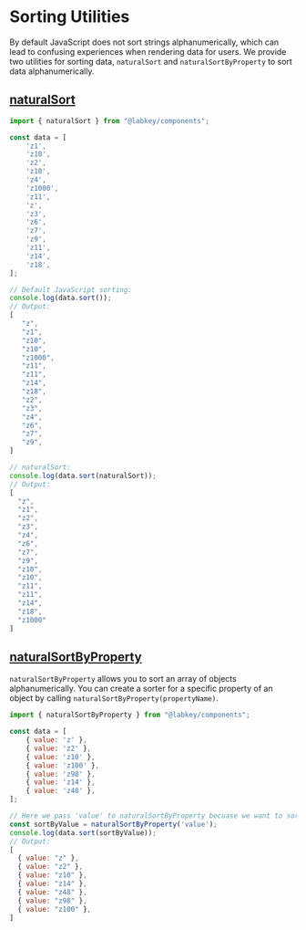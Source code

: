 # Sorting Utilities

By default JavaScript does not sort strings alphanumerically, which can lead to confusing experiences when rendering
data for users. We provide two utilities for sorting data, `naturalSort` and `naturalSortByProperty` to sort data
alphanumerically.

## [naturalSort](../src/public/sort.ts#L10)
```js
import { naturalSort } from "@labkey/components";

const data = [
    'z1',
    'z10',
    'z2',
    'z10',
    'z4',
    'z1000',
    'z11',
    'z',
    'z3',
    'z6',
    'z7',
    'z9',
    'z11',
    'z14',
    'z18',
];

// Default JavaScript sorting:
console.log(data.sort());
// Output:
[
   "z",
   "z1",
   "z10",
   "z10",
   "z1000",
   "z11",
   "z11",
   "z14",
   "z18",
   "z2",
   "z3",
   "z4",
   "z6",
   "z7",
   "z9",
]

// naturalSort:
console.log(data.sort(naturalSort));
// Output:
[
  "z",
  "z1",
  "z2",
  "z3",
  "z4",
  "z6",
  "z7",
  "z9",
  "z10",
  "z10",
  "z11",
  "z11",
  "z14",
  "z18",
  "z1000"
]
```

## [naturalSortByProperty](../src/public/sort.ts#L52)

`naturalSortByProperty` allows you to sort an array of objects alphanumerically. You can create a sorter for a specific
property of an object by calling `naturalSortByProperty(propertyName)`.

```js
import { naturalSortByProperty } from "@labkey/components";

const data = [
    { value: 'z' },
    { value: 'z2' },
    { value: 'z10' },
    { value: 'z100' },
    { value: 'z98' },
    { value: 'z14' },
    { value: 'z48' },
];

// Here we pass 'value' to naturalSortByProperty becuase we want to sort by the value property of each object.
const sortByValue = naturalSortByProperty('value');
console.log(data.sort(sortByValue));
// Output:
[
  { value: "z" },
  { value: "z2" },
  { value: "z10" },
  { value: "z14" },
  { value: "z48" },
  { value: "z98" },
  { value: "z100" },
]
```
